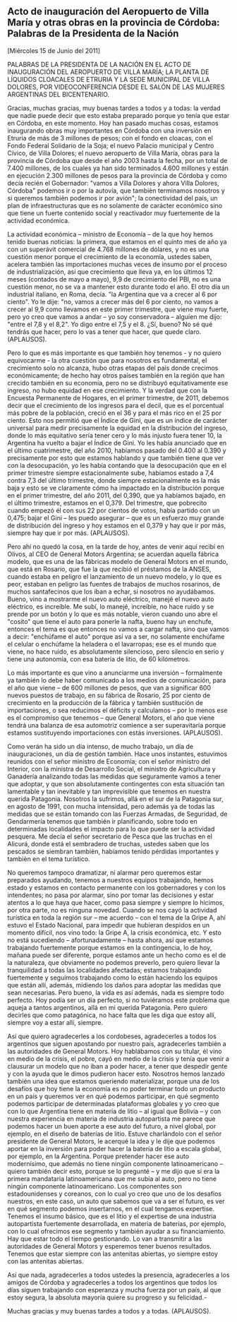 Acto de inauguración del Aeropuerto de Villa María y otras obras en la provincia de Córdoba: Palabras de la Presidenta de la Nación
-----------------------------------------------------------------------------------------------------------------------------------

[Miércoles 15 de Junio del 2011]

PALABRAS DE LA PRESIDENTA DE LA NACIÓN EN EL ACTO DE INAUGURACIÓN DEL
AEROPUERTO DE VILLA MARÍA; LA PLANTA DE LÍQUIDOS CLOACALES DE ETRURIA Y
LA SEDE MUNICIPAL DE VILLA DOLORES, POR VIDEOCONFERENCIA DESDE EL SALÓN
DE LAS MUJERES ARGENTINAS DEL BICENTENARIO.

Gracias, muchas gracias, muy buenas tardes a todos y a todas: la verdad
que nadie puede decir que esto estaba preparado porque yo tenía que
estar en Córdoba, en este momento. Hoy han pasado muchas cosas, estamos
inaugurando obras muy importantes en Córdoba con una inversión en
Etruria de más de 3 millones de pesos; con el fondo en cloacas, con el
Fondo Federal Solidario de la Soja; el nuevo Palacio municipal y Centro
Cívico, de Villa Dolores; el nuevo aeropuerto de Villa María, obras para
la provincia de Córdoba que desde el año 2003 hasta la fecha, por un
total de 7.400 millones, de los cuales ya han sido terminados 4.600
millones y están en ejecución 2.300 millones de pesos para la provincia
de Córdoba y como decía recién el Gobernador: "vamos a Villa Dolores y
ahora Villa Dolores, Córdoba" podemos ir o por la autovía, que tambièn
terminamos nosotros y si queremos tambièn podemos ir por avión"; la
conectividad del país, un plan de infraestructuras que es no solamente
de carácter económico sino que tiene un fuerte contenido social y
reactivador muy fuertemente de la actividad económica.

La actividad económica – ministro de Economía – de la que hoy hemos
tenido buenas noticias: la primera, que estamos en el quinto mes de año
ya con un superávit comercial de 4.768 millones de dólares, y no es una
cuestión menor porque el crecimiento de la economía, ustedes saben,
acelera también las importaciones muchas veces de insumo por el proceso
de industrialización, así que crecimiento que lleva ya, en los últimos
12 meses (contados de mayo a mayo), 9,9 de crecimiento del PBI, no es
una cuestión menor, no se va a mantener esto durante todo el año. El
otro día un industrial italiano, en Roma, decía. "la Argentina que va a
crecer al 6 por ciento". Yo le dije: "no, vamos a crecer más del 6 por
ciento, no vamos a crecer al 9,9 como llevamos en este primer trimestre,
que viene muy fuerte, pero yo creo que vamos a andar – yo soy
conservadora – alguien me dijo: "entre el 7,8 y el 8,2". Yo digo entre
el 7,5 y el 8. ¿Sí, bueno? No sé qué tendrás que hacer, pero lo vas a
tener que hacer, que quede claro. (APLAUSOS).

Pero lo que es más importante es que también hoy tenemos - y no quiero
equivocarme - la otra cuestión que para nosotros es fundamental, el
crecimiento solo no alcanza, hubo otras etapas del país donde crecimos
económicamente; de hecho hay otros países también en la región que han
crecido también en su economía, pero no se distribuyó equitativamente
ese ingreso, no hubo equidad en ese crecimiento. Y la verdad que con la
Encuesta Permanente de Hogares, en el primer trimestre, de 2011, debemos
decir que el crecimiento de los ingresos para el decil, que es el
porcentual más pobre de la población, creció en el 36 y para el más rico
en el 25 por ciento. Esto nos permitió que el Índice de Gini, que es un
índice de carácter universal para medir precisamente la equidad en la
distribución del ingreso, donde lo más equitativo sería tener cero y lo
más injusto fuera tener 10, la Argentina ha vuelto a bajar el Índice de
Gini. Yo les había anunciado que en el último cuatrimestre, del año
2010, habíamos pasado del 0.400 al 0.390 y precisamente por esto que
estamos hablando y que también tiene que ver con la desocupación, yo les
había contando que la desocupación que en el primer trimestre siempre
estacionalmente sube, habíamos estado a 7,4 contra 7,3 del último
trimestre, donde siempre estacionalmente es la más baja y esto se ve
claramente cómo ha impactado en la distribución porque en el primer
trimestre, del año 2011, del 0,390, que ya habíamos bajado, en el último
trimestre, estamos en el 0,379. Del trimestre, que pobrecito cuando
empezó él con sus 22 por cientos de votos, había partido con un 0,475;
bajar el Gini – les puedo asegurar – que es un esfuerzo muy grande de
distribución del ingreso y hoy estamos en el 0,379 y hay que ir por más,
siempre hay que ir por más. (APLAUSOS).

Pero ahí no quedó la cosa, en la tarde de hoy, antes de venir aquí
recibí en Olivos, al CEO de General Motors Argentina; se acuerdan
aquella fábrica modelo, que es una de las fábricas modelo de General
Motors en el mundo, que está en Rosario, que fue la que recibió el
préstamos de la ANSES, cuando estaba en peligro el lanzamiento de un
nuevo modelo, y lo que es peor, estaban en peligro las fuentes de
trabajos de muchos rosarinos, de muchos santafecinos que los iban a
echar, si nosotros no ayudábamos. Bueno, vino a mostrarme el nuevo auto
eléctrico, manejé el nuevo auto eléctrico, es increíble. Me subí, lo
manejé, increíble, no hace ruido y se prende por un botón y lo que es
más notable, vieron cuando uno abre el "cosito" que tiene el auto para
ponerle la nafta, bueno hay un enchufe, entonces el tema es que entonces
no vamos a cargar nafta, sino que vamos a decir: "enchúfame el auto"
porque así va a ser, no solamente enchúfame el celular o enchúfame la
heladera o el lavarropas; ese es el mundo que viene, no hace ruido, es
absolutamente silencioso, pero silencio en serio y tiene una autonomía,
con esa batería de litio, de 60 kilómetros.

Lo más importante es que vino a anunciarme una inversión – formalmente
ya también lo debe haber comunicado a los medios de comunicación, para
el año que viene – de 600 millones de pesos, que van a significar 600
nuevos puestos de trabajo, en su fábrica de Rosario, 25 por ciento de
crecimiento en la producción de la fábrica y también sustitución de
importaciones, o sea reducimos el déficits y calculamos – por lo menos
ese es el compromiso que tenemos – que General Motors, el año que viene
tendrá una balanza de esa automotriz comience a ser superavitaria porque
estamos sustituyendo importaciones con estás inversiones. (APLAUSOS).

Como verán ha sido un día intenso, de mucho trabajo, un día de
inauguraciones, un día de gestión también. Hace unos instantes,
estuvimos reunidos con el señor ministro de Economía; con el señor
ministro del Interior, con la ministra de Desarrollo Social, el ministro
de Agricultura y Ganadería analizando todas las medidas que seguramente
vamos a tener que adoptar, y que son absolutamente contingentes con esta
situación tan lamentable y tan inevitable y tan imprevisible que tenemos
en nuestra querida Patagonia. Nosotros la sufrimos, allá en el sur de la
Patagonia sur, en agosto de 1991, con mucha intensidad, pero además ya
de todas las medidas que se están tomando con las Fuerzas Armadas, de
Seguridad, de Gendarmería tenemos que también ir planificando, sobre
todo en determinadas localidades el impacto para lo que puede ser la
actividad pesquera. Me decía el señor secretario de Pesca que las
truchas en el Alicurá, donde está el sembradero de truchas, ustedes
saben que los pescados se siembran tambièn, habíamos tenido pérdidas
importantes y tambièn en el tema turístico.

No queremos tampoco dramatizar, ni alarmar pero queremos estar
preparados ayudando, tenemos a nuestros equipos trabajando, hemos estado
y estamos en contacto permanente con los gobernadores y con los
intendentes; no pasa por alarmar, sino por tomar las decisiones y estar
atentos a lo que haya que hacer, como pasa siempre y siempre lo hicimos,
por otra parte, no es ninguna novedad. Cuando se nos cayó la actividad
turística en toda la región sur – me acuerdo – con el tema de la Gripe
A, ahí estuvo el Estado Nacional, para impedir que hubieran despidos en
un momento difícil, nos vino todo: la Gripe A, la crisis económica, etc.
Y esto no está sucediendo – afortunadamente – hasta ahora, así que
estamos trabajando fuertemente porque estamos en la contingencia, lo de
hoy, mañana puede ser diferente, porque estamos ante un hecho como es el
de la naturaleza, que obviamente no podemos preverlo, pero quiero llevar
la tranquilidad a todas las localidades afectadas; estamos trabajando
fuertemente y seguimos trabajando como lo están haciendo los equipos que
están allí, además, midiendo los daños para adoptar las medidas que sean
necesarias. Pero bueno, la vida es así además, nada es siempre todo
perfecto. Hoy podía ser un día perfecto, si no tuviéramos este problema
que aqueja a tantos argentinos, allá en mi querida Patagonia. Pero
quiero decirles que como patagónica, no hace falta que les diga que
estoy allí, siempre voy a estar allí, siempre.

Así que quiero agradecerles a los cordobeses, agradecerles a todos los
argentinos que siguen apostando por nuestro país, agradecerles también a
las autoridades de General Motors. Hoy hablábamos con su titular, él
vino en medio de la crisis, el pobre, cayó en medio de la crisis y tenía
que venir a clausurar un modelo que no iban a poder hacer, a tener que
despedir gente y con la ayuda que le dimos pudieron hacer esto. Nosotros
hemos lanzado también una idea que estamos queriendo materializar,
porque una de los desafíos que hoy tiene la economía es no poder
terminar todo un producto en un país y queremos ver en qué podemos
participar, en qué segmento podemos participar de determinadas
plataformas globales y yo creo que con lo que Argentina tiene en materia
de litio – al igual que Bolivia – y con nuestra experiencia en materia
de industria autopartista me parece que podemos hacer un buen aporte a
ese auto del futuro, a nivel global, por ejemplo, en el diseño de
baterías de litio. Estuve charlándolo con el señor presidente de General
Motors, le acerqué la idea y le dije que podemos aportar en la inversión
para poder hacer la batería de litio a escala global, por ejemplo, en la
Argentina. Porque pretender hacer ese auto modernísimo, que además no
tiene ningún componente latinoamericano – quiero también decir esto,
porque se lo pregunté – y me dijo que sí era la primera mandataria
latinoamericana que me subía al auto, pero no tiene ningún componente
latinoamericano. Los componentes son estadounidenses y coreanos, con lo
cual yo creo que uno de los desafíos nuestros, en este caso, un auto que
sabemos que va a ser el futuro, es ver en qué segmento podemos
insertarnos, en el cual tengamos expertise. Tenemos el insumo básico,
que es el litio y el expertise de una industria autopartista fuertemente
desarrollada, en materia de baterías, por ejemplo, con lo cual ofrecimos
ese segmento y también ayudar a su financiamiento. Hay que estar todo el
tiempo gestionando. Lo van a transmitir a las autoridades de General
Motors y esperemos tener buenos resultados. Tenemos que estar siempre
con las antenitas abiertas, yo siempre estoy con las antenitas abiertas.

Así que nada, agradecerles a todos ustedes la presencia, agradecerles a
los amigos de Córdoba y agradecerles a todos los argentinos que todos
los días siguen trabajando con esperanza y mucha fuerza por un país, al
que estoy segura, la absoluta mayoría quiere su progreso y su
felicidad.-

Muchas gracias y muy buenas tardes a todos y a todas. (APLAUSOS).
